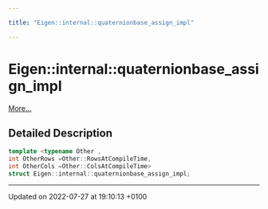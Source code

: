 ```yaml
---

title: "Eigen::internal::quaternionbase_assign_impl"

---
```


# Eigen::internal::quaternionbase_assign_impl



 [More...](#detailed-description)

## Detailed Description

```cpp
template <typename Other ,
int OtherRows =Other::RowsAtCompileTime,
int OtherCols =Other::ColsAtCompileTime>
struct Eigen::internal::quaternionbase_assign_impl;
```

-------------------------------

Updated on 2022-07-27 at 19:10:13 +0100